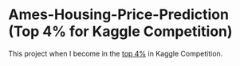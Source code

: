 # Ames-Housing-Price-Prediction (Top 4% for Kaggle Competition)
This project when I become in the [top 4%](https://www.kaggle.com/malikafuhamid/competitions) in Kaggle Competition.
